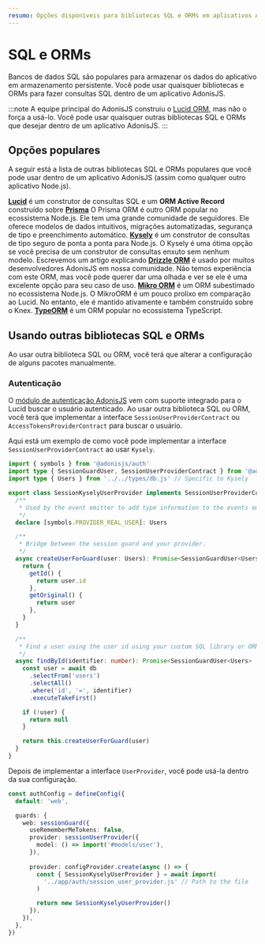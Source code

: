 ```yaml
---
resumo: Opções disponíveis para bibliotecas SQL e ORMs em aplicativos AdonisJS.
---
```


# SQL e ORMs

Bancos de dados SQL são populares para armazenar os dados do aplicativo em armazenamento persistente. Você pode usar quaisquer bibliotecas e ORMs para fazer consultas SQL dentro de um aplicativo AdonisJS.

:::note
A equipe principal do AdonisJS construiu o [Lucid ORM](./lucid.md), mas não o força a usá-lo. Você pode usar quaisquer outras bibliotecas SQL e ORMs que desejar dentro de um aplicativo AdonisJS.
:::

## Opções populares

A seguir está a lista de outras bibliotecas SQL e ORMs populares que você pode usar dentro de um aplicativo AdonisJS (assim como qualquer outro aplicativo Node.js).

[**Lucid**](./lucid.md) é um construtor de consultas SQL e um **ORM Active Record** construído sobre
[**Prisma**](https://prisma.io/orm) O Prisma ORM é outro ORM popular no ecossistema Node.js. Ele tem uma grande comunidade de seguidores. Ele oferece modelos de dados intuitivos, migrações automatizadas, segurança de tipo e preenchimento automático.
[**Kysely**](https://kysely.dev/docs/getting-started) é um construtor de consultas de tipo seguro de ponta a ponta para Node.js. O Kysely é uma ótima opção se você precisa de um construtor de consultas enxuto sem nenhum modelo. Escrevemos um artigo explicando
[**Drizzle ORM**](https://orm.drizzle.team/) é usado por muitos desenvolvedores AdonisJS em nossa comunidade. Não temos experiência com este ORM, mas você pode querer dar uma olhada e ver se ele é uma excelente opção para seu caso de uso.
[**Mikro ORM**](https://mikro-orm.io/docs/guide/first-entity) é um ORM subestimado no ecossistema Node.js. O MikroORM é um pouco prolixo em comparação ao Lucid. No entanto, ele é mantido ativamente e também construído sobre o Knex.
[**TypeORM**](https://typeorm.io) é um ORM popular no ecossistema TypeScript.

## Usando outras bibliotecas SQL e ORMs

Ao usar outra biblioteca SQL ou ORM, você terá que alterar a configuração de alguns pacotes manualmente.

### Autenticação

O [módulo de autenticação AdonisJS](../authentication/introduction.md) vem com suporte integrado para o Lucid buscar o usuário autenticado. Ao usar outra biblioteca SQL ou ORM, você terá que implementar a interface `SessionUserProviderContract` ou `AccessTokensProviderContract` para buscar o usuário.

Aqui está um exemplo de como você pode implementar a interface `SessionUserProviderContract` ao usar `Kysely`.

```ts
import { symbols } from '@adonisjs/auth'
import type { SessionGuardUser, SessionUserProviderContract } from '@adonisjs/auth/types/session'
import type { Users } from '../../types/db.js' // Specific to Kysely

export class SessionKyselyUserProvider implements SessionUserProviderContract<Users> {
  /**
   * Used by the event emitter to add type information to the events emitted by the session guard.
   */   
  declare [symbols.PROVIDER_REAL_USER]: Users

  /**
   * Bridge between the session guard and your provider.
   */
  async createUserForGuard(user: Users): Promise<SessionGuardUser<Users>> {
    return {
      getId() {
        return user.id
      },
      getOriginal() {
        return user
      },
    }
  }

  /**
   * Find a user using the user id using your custom SQL library or ORM.
   */
  async findById(identifier: number): Promise<SessionGuardUser<Users> | null> {
    const user = await db
      .selectFrom('users')
      .selectAll()
      .where('id', '=', identifier)
      .executeTakeFirst()

    if (!user) {
      return null
    }

    return this.createUserForGuard(user)
  }
}
```

Depois de implementar a interface `UserProvider`, você pode usá-la dentro da sua configuração.

```ts
const authConfig = defineConfig({
  default: 'web',

  guards: {
    web: sessionGuard({
      useRememberMeTokens: false,
      provider: sessionUserProvider({
        model: () => import('#models/user'),
      }),
      
      provider: configProvider.create(async () => {
        const { SessionKyselyUserProvider } = await import(
          '../app/auth/session_user_provider.js' // Path to the file
        )

        return new SessionKyselyUserProvider()
      }),
    }),
  },
})
```
